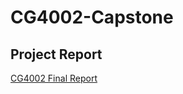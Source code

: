 # CG4002-Capstone

## Project Report

[CG4002 Final Report](https://docs.google.com/document/d/1Rxbl9jK0umAYnxEoNOOrnCaHWtjR1O7O/edit?usp=sharing&ouid=100494261995813688137&rtpof=true&sd=true)
